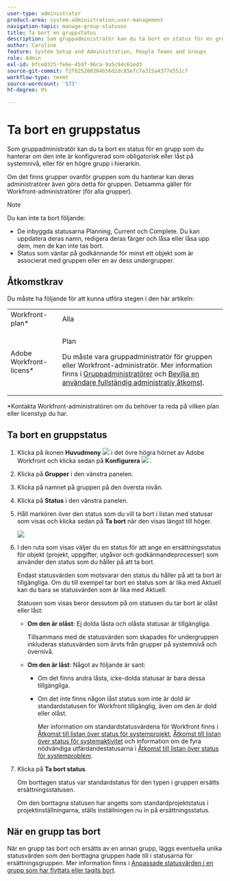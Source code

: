 ```yaml
---
user-type: administrator
product-area: system-administration;user-management
navigation-topic: manage-group-statuses
title: Ta bort en gruppstatus
description: Som gruppadministratör kan du ta bort en status för en grupp som du hanterar om den inte är konfigurerad som obligatorisk eller låst på systemnivå, eller för en högre grupp i hierarkin.
author: Caroline
feature: System Setup and Administration, People Teams and Groups
role: Admin
exl-id: bfce0325-fe6e-459f-96ca-9a5c94c61ed3
source-git-commit: f2f825280204b56d2dc85efc7a315a4377e551c7
workflow-type: tm+mt
source-wordcount: '573'
ht-degree: 0%

---
```


# Ta bort en gruppstatus

Som gruppadministratör kan du ta bort en status för en grupp som du hanterar om den inte är konfigurerad som obligatorisk eller låst på systemnivå, eller för en högre grupp i hierarkin.

Om det finns grupper ovanför gruppen som du hanterar kan deras administratörer även göra detta för gruppen. Detsamma gäller för Workfront-administratörer (för alla grupper).

>[!NOTE]
>
>Du kan inte ta bort följande:
>
>* De inbyggda statusarna Planning, Current och Complete. Du kan uppdatera deras namn, redigera deras färger och låsa eller låsa upp dem, men de kan inte tas bort.
>* Status som väntar på godkännande för minst ett objekt som är associerat med gruppen eller en av dess undergrupper.

## Åtkomstkrav

Du måste ha följande för att kunna utföra stegen i den här artikeln:

<table style="table-layout:auto"> 
 <col> 
 <col> 
 <tbody> 
  <tr> 
   <td role="rowheader">Workfront-plan*</td> 
   <td>Alla</td> 
  </tr> 
  <tr> 
   <td role="rowheader">Adobe Workfront-licens*</td> 
   <td> <p>Plan </p> <p>Du måste vara gruppadministratör för gruppen eller Workfront-administratör. Mer information finns i <a href="../../../administration-and-setup/manage-groups/group-roles/group-administrators.md" class="MCXref xref">Gruppadministratörer</a> och <a href="../../../administration-and-setup/add-users/configure-and-grant-access/grant-a-user-full-administrative-access.md" class="MCXref xref">Bevilja en användare fullständig administrativ åtkomst</a>.</p> </td> 
  </tr> 
 </tbody> 
</table>

&#42;Kontakta Workfront-administratören om du behöver ta reda på vilken plan eller licenstyp du har.

## Ta bort en gruppstatus

1. Klicka på ikonen **Huvudmeny** ![](assets/main-menu-icon.png) i det övre högra hörnet av Adobe Workfront och klicka sedan på **Konfigurera** ![](assets/gear-icon-settings.png) .

1. Klicka på **Grupper** i den vänstra panelen.
1. Klicka på namnet på gruppen på den översta nivån.
1. Klicka på **Status** i den vänstra panelen.
1. Håll markören över den status som du vill ta bort i listan med statusar som visas och klicka sedan på **Ta bort** när den visas längst till höger.

   ![](assets/hover-click-delete.jpg)

1. I den ruta som visas väljer du en status för att ange en ersättningsstatus för objekt (projekt, uppgifter, utgåvor och godkännandeprocesser) som använder den status som du håller på att ta bort.

   Endast statusvärden som motsvarar den status du håller på att ta bort är tillgängliga. Om du till exempel tar bort en status som är lika med Aktuell kan du bara se statusvärden som är lika med Aktuell.

   Statusen som visas beror dessutom på om statusen du tar bort är olåst eller låst:

   * **Om den är olåst**: Ej dolda låsta och olåsta statusar är tillgängliga.

     Tillsammans med de statusvärden som skapades för undergruppen inkluderas statusvärden som ärvts från grupper på systemnivå och övernivå.

   * **Om den är låst**: Något av följande är sant:

      * Om det finns andra låsta, icke-dolda statusar är bara dessa tillgängliga.
      * Om det inte finns någon låst status som inte är dold är standardstatusen för Workfront tillgänglig, även om den är dold eller olåst.

        Mer information om standardstatusvärdena för Workfront finns i [Åtkomst till listan över status för systemprojekt](../../../administration-and-setup/customize-workfront/creating-custom-status-and-priority-labels/project-statuses.md), [Åtkomst till listan över status för systemaktivitet](../../../administration-and-setup/customize-workfront/creating-custom-status-and-priority-labels/task-statuses.md) och information om de fyra nödvändiga utfärdandestatusarna i [Åtkomst till listan över status för systemproblem](../../../administration-and-setup/customize-workfront/creating-custom-status-and-priority-labels/issue-statuses.md).

1. Klicka på **Ta bort status**.

   Om borttagen status var standardstatus för den typen i gruppen ersätts ersättningsstatusen.

   Om den borttagna statusen har angetts som standardprojektstatus i projektinställningarna, ställs inställningen nu in på ersättningsstatus.

## När en grupp tas bort

När en grupp tas bort och ersätts av en annan grupp, läggs eventuella unika statusvärden som den borttagna gruppen hade till i statusarna för ersättningsgruppen. Mer information finns i [Anpassade statusvärden i en grupp som har flyttats eller tagits bort](../../../administration-and-setup/manage-groups/manage-group-statuses/custom-statuses-in-group-moved-or-deleted.md).
